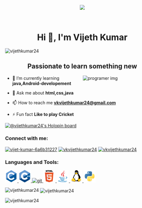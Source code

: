 <p align="center"><img width="550" src="https://64.media.tumblr.com/1545dd5313531c741c86858b95e79fcf/tumblr_mkqtx4hxaW1s5qslao1_500.gifv"></p>

<img scr="https://i.pinimg.com/originals/62/c9/3a/62c93a4cf6462f54fdea6d735d927f9c.gif"><h1 align="center">Hi 👋, I'm Vijeth Kumar</h1>
<p align="left"> <img src="https://komarev.com/ghpvc/?username=vijethkumar24&label=Profile%20views&color=09b43a&style=flat" alt="vijethkumar24" /> </p>
<h2 align="center" padding-bottom="30px" >Passionate to learn something new</h3>
<img  align="right" width="250" alt="programer img " src="https://media4.giphy.com/media/SnVZO1N0Wo6u4/200w.webp?cid=ecf05e47jcajx0v4u3nvuhd2r7hx8z0p6w6uuipguq0v1wch&rid=200w.webp&ct=g">


- 🌱 I’m currently learning **java,Android-developement**

- 💬 Ask me about **html,css,java**

- 📫 How to reach me **vkvijethkumar24@gmail.com**

- ⚡ Fun fact **Like to play Cricket**



[![@vijethkumar24's Holopin board](https://holopin.me/vijethkumar24)](https://holopin.io/@vijethkumar24)



<h3 align="left">Connect with me:</h3>
<p align="left">
<a href="https://linkedin.com/in/vijeth-kumar-6a6b31227" target="blank"><img align="center" src="https://raw.githubusercontent.com/rahuldkjain/github-profile-readme-generator/master/src/images/icons/Social/linked-in-alt.svg" alt="vijet-kumar-6a6b31227" height="30" width="40" /></a>
<a href="https://codesandbox.com/vkvijethkumar24" target="blank"><img align="center" src="https://raw.githubusercontent.com/rahuldkjain/github-profile-readme-generator/master/src/images/icons/Social/codesandbox.svg" alt="vkvijethkumar24" height="30" width="40" /></a>
<a href="https://instagram.com/vijethkumar24" target="blank"><img align="center" src="https://raw.githubusercontent.com/rahuldkjain/github-profile-readme-generator/master/src/images/icons/Social/instagram.svg" alt="vkvijethkumar24" height="30" width="40" /></a>
</p>

<h3 align="left">Languages and Tools:</h3>
<p align="left"> <a href="https://www.cprogramming.com/" target="_blank" rel="noreferrer"> <img src="https://raw.githubusercontent.com/devicons/devicon/master/icons/c/c-original.svg" alt="c" width="40" height="40"/> </a> <a href="https://www.w3schools.com/cpp/" target="_blank" rel="noreferrer"> <img src="https://raw.githubusercontent.com/devicons/devicon/master/icons/cplusplus/cplusplus-original.svg" alt="cplusplus" width="40" height="40"/> </a> <a href="https://www.w3schools.com/css/" target="_blank" rel="noreferrer">  <a href="https://git-scm.com/" target="_blank" rel="noreferrer"> <img src="https://www.vectorlogo.zone/logos/git-scm/git-scm-icon.svg" alt="git" width="40" height="40"/> </a> <a href="https://www.w3.org/html/" target="_blank" rel="noreferrer"> <img src="https://raw.githubusercontent.com/devicons/devicon/master/icons/html5/html5-original-wordmark.svg" alt="html5" width="40" height="40"/> </a> <a href="https://www.java.com" target="_blank" rel="noreferrer"> <img src="https://raw.githubusercontent.com/devicons/devicon/master/icons/java/java-original.svg" alt="java" width="40" height="40"/> </a> <a href="https://www.linux.org/" target="_blank" rel="noreferrer"> <img src="https://raw.githubusercontent.com/devicons/devicon/master/icons/linux/linux-original.svg" alt="linux" width="40" height="40"/> </a> <a href="https://www.photoshop.com/en" target="_blank" rel="noreferrer">  <a href="https://www.python.org" target="_blank" rel="noreferrer"> <img src="https://raw.githubusercontent.com/devicons/devicon/master/icons/python/python-original.svg" alt="python" width="40" height="40"/> </a> </p>

<p><img align="left" src="https://github-readme-stats.vercel.app/api/top-langs?username=vijethkumar24&show_icons=true&locale=en&layout=compact" alt="vijethkumar24" /></p>

<p>&nbsp;<img align="center" src="https://github-readme-stats.vercel.app/api?username=vijethkumar24&show_icons=true&locale=en" alt="vijethkumar24" /></p>

<p><img align="center" src="https://github-readme-streak-stats.herokuapp.com/?user=vijethkumar24&" alt="vijethkumar24" /></p>

